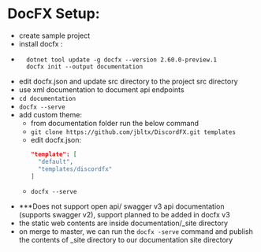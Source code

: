 ﻿# DocFX Setup:
- create sample project
- install docfx :
- ```
    dotnet tool update -g docfx --version 2.60.0-preview.1
    docfx init --output documentation
  ```
- edit docfx.json and update src directory to the project src directory
- use xml documentation to document api endpoints
- ```cd documentation```
- ```docfx --serve```
- add custom theme:
    - from documentation folder run the below command
    - ```git clone https://github.com/jbltx/DiscordFX.git templates```
    - edit docfx.json:
      ```json
      "template": [
        "default",
        "templates/discordfx"
      ]
      ```
    - ```
      docfx --serve
      ```
- ***Does not support open api/ swagger v3 api documentation (supports swagger v2), support planned to be added in docfx v3
- the static web contents are inside documentation/_site directory
- on merge to master, we can run the ```docfx -serve``` command and publish the contents of _site directory to our documentation site directory
